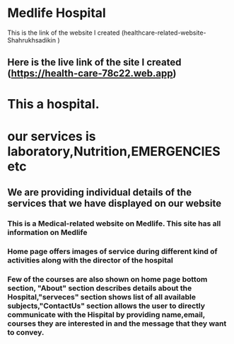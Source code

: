 # Medlife Hospital

This is the link of the website I created (healthcare-related-website-Shahrukhsadikin
)

## Here is the live link of the site I created (https://health-care-78c22.web.app)
# This a hospital. 
# our services is laboratory,Nutrition,EMERGENCIES etc
## We are providing individual details of the services that we have displayed on our website


### This is a Medical-related website on Medlife. This site has all information on Medlife
### Home page offers images of service during different kind of activities along with the director of the hospital
### Few of the courses are also shown on home page bottom section, "About" section describes details about the Hospital,"serveces" section shows list of all available subjects,"ContactUs" section allows the user to directly communicate with the Hispital by providing name,email, courses they are interested in and the message that they want to convey.
